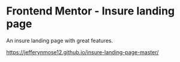 # Frontend Mentor - Insure landing page

An insure landing page with great features.

https://jefferynmose12.github.io/insure-landing-page-master/




